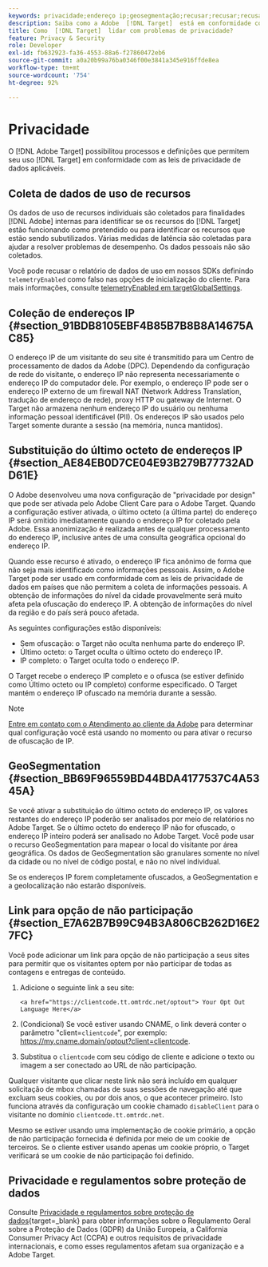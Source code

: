 ```yaml
---
keywords: privacidade;endereço ip;geosegmentação;recusar;recusar;recusar;privacidade de dados;regulamentos governamentais;regulamentos;gdpr;ccpa
description: Saiba como a Adobe  [!DNL Target]  está em conformidade com as leis de privacidade de dados aplicáveis, incluindo a coleta e o tratamento de endereços IP e as instruções de recusa.
title: Como  [!DNL Target]  lidar com problemas de privacidade?
feature: Privacy & Security
role: Developer
exl-id: fb632923-fa36-4553-88a6-f27860472eb6
source-git-commit: a0a20b99a76ba0346f00e3841a345e916ffde8ea
workflow-type: tm+mt
source-wordcount: '754'
ht-degree: 92%

---
```


# Privacidade

O [!DNL Adobe Target] possibilitou processos e definições que permitem seu uso [!DNL Target] em conformidade com as leis de privacidade de dados aplicáveis.

## Coleta de dados de uso de recursos

Os dados de uso de recursos individuais são coletados para finalidades [!DNL Adobe] internas para identificar se os recursos do [!DNL Target] estão funcionando como pretendido ou para identificar os recursos que estão sendo subutilizados. Várias medidas de latência são coletadas para ajudar a resolver problemas de desempenho. Os dados pessoais não são coletados.

Você pode recusar o relatório de dados de uso em nossos SDKs definindo `telemetryEnabled` como falso nas opções de inicialização do cliente. Para mais informações, consulte [telemetryEnabled em targetGlobalSettings](https://developer.adobe.com/target/implement/client-side/atjs/atjs-functions/targetglobalsettings/).

## Coleção de endereços IP {#section_91BDB8105EBF4B85B7B8B8A14675AC85}

O endereço IP de um visitante do seu site é transmitido para um Centro de processamento de dados da Adobe (DPC). Dependendo da configuração de rede do visitante, o endereço IP não representa necessariamente o endereço IP do computador dele. Por exemplo, o endereço IP pode ser o endereço IP externo de um firewall NAT (Network Address Translation, tradução de endereço de rede), proxy HTTP ou gateway de Internet. O Target não armazena nenhum endereço IP do usuário ou nenhuma informação pessoal identificável (PII). Os endereços IP são usados pelo Target somente durante a sessão (na memória, nunca mantidos).

## Substituição do último octeto de endereços IP {#section_AE84EB0D7CE04E93B279B77732ADD61E}

O Adobe desenvolveu uma nova configuração de &quot;privacidade por design&quot; que pode ser ativada pelo Adobe Client Care para o Adobe Target. Quando a configuração estiver ativada, o último octeto (a última parte) do endereço IP será omitido imediatamente quando o endereço IP for coletado pela Adobe. Essa anonimização é realizada antes de qualquer processamento do endereço IP, inclusive antes de uma consulta geográfica opcional do endereço IP.

Quando esse recurso é ativado, o endereço IP fica anônimo de forma que não seja mais identificado como informações pessoais. Assim, o Adobe Target pode ser usado em conformidade com as leis de privacidade de dados em países que não permitem a coleta de informações pessoais. A obtenção de informações do nível da cidade provavelmente será muito afeta pela ofuscação do endereço IP. A obtenção de informações do nível da região e do país será pouco afetada.

As seguintes configurações estão disponíveis:

* Sem ofuscação: o Target não oculta nenhuma parte do endereço IP.
* Último octeto: o Target oculta o último octeto do endereço IP.
* IP completo: o Target oculta todo o endereço IP.

O Target recebe o endereço IP completo e o ofusca (se estiver definido como Último octeto ou IP completo) conforme especificado. O Target mantém o endereço IP ofuscado na memória durante a sessão.

>[!NOTE]
>
>[Entre em contato com o Atendimento ao cliente da Adobe](/help/main/cmp-resources-and-contact-information.md#reference_ACA3391A00EF467B87930A450050077C) para determinar qual configuração você está usando no momento ou para ativar o recurso de ofuscação de IP.

## GeoSegmentation  {#section_BB69F96559BD44BDA4177537C4A5345A}

Se você ativar a substituição do último octeto do endereço IP, os valores restantes do endereço IP poderão ser analisados por meio de relatórios no Adobe Target. Se o último octeto do endereço IP não for ofuscado, o endereço IP inteiro poderá ser analisado no Adobe Target. Você pode usar o recurso GeoSegmentation para mapear o local do visitante por área geográfica. Os dados de GeoSegmentation são granulares somente no nível da cidade ou no nível de código postal, e não no nível individual.

Se os endereços IP forem completamente ofuscados, a GeoSegmentation e a geolocalização não estarão disponíveis.

## Link para opção de não participação {#section_E7A62B7B99C94B3A806CB262D16E27FC}

Você pode adicionar um link para opção de não participação a seus sites para permitir que os visitantes optem por não participar de todas as contagens e entregas de conteúdo.

1. Adicione o seguinte link a seu site:

   `<a href="https://clientcode.tt.omtrdc.net/optout"> Your Opt Out Language Here</a>`

1. (Condicional) Se você estiver usando CNAME, o link deverá conter o parâmetro &quot;client=`clientcode`&quot;, por exemplo: https://my.cname.domain/optout?client=clientcode.

1. Substitua o `clientcode` com seu código de cliente e adicione o texto ou imagem a ser conectado ao URL de não participação.

Qualquer visitante que clicar neste link não será incluído em qualquer solicitação de mbox chamadas de suas sessões de navegação até que excluam seus cookies, ou por dois anos, o que acontecer primeiro. Isto funciona através da configuração um cookie chamado `disableClient` para o visitante no domínio `clientcode.tt.omtrdc.net`.

Mesmo se estiver usando uma implementação de cookie primário, a opção de não participação fornecida é definida por meio de um cookie de terceiros. Se o cliente estiver usando apenas um cookie próprio, o Target verificará se um cookie de não participação foi definido.

## Privacidade e regulamentos sobre proteção de dados

Consulte [Privacidade e regulamentos sobre proteção de dados](https://developer.adobe.com/target/before-implement/privacy/cmp-privacy-and-general-data-protection-regulation/){target=_blank} para obter informações sobre o Regulamento Geral sobre a Proteção de Dados (GDPR) da União Europeia, a California Consumer Privacy Act (CCPA) e outros requisitos de privacidade internacionais, e como esses regulamentos afetam sua organização e a Adobe Target.
